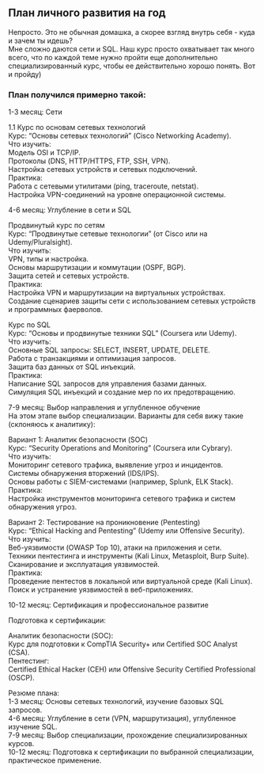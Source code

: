 ## План личного развития на год  

Непросто. Это не обычная домашка, а скорее взгляд внутрь себя - куда и зачем ты идешь?  
Мне сложно даются сети и SQL. Наш курс просто охватывает так много всего, что по каждой теме нужно пройти еще дополнительно специализированный курс, чтобы ее действительно хорошо понять. Вот и пройду)   

### План получился примерно такой:  

1-3 месяц: Cети  

1.1 Курс по основам сетевых технологий  
Курс: “Основы сетевых технологий” (Cisco Networking Academy).  
Что изучить:  
Модель OSI и TCP/IP.  
Протоколы (DNS, HTTP/HTTPS, FTP, SSH, VPN).  
Настройка сетевых устройств и сетевых подключений.  
Практика:  
Работа с сетевыми утилитами (ping, traceroute, netstat).  
Настройка VPN-соединений на уровне операционной системы.  

4-6 месяц: Углубление в сети и SQL  

Продвинутый курс по сетям  
Курс: “Продвинутые сетевые технологии” (от Cisco или на Udemy/Pluralsight).  
Что изучить:  
VPN, типы и настройка.  
Основы маршрутизации и коммутации (OSPF, BGP).  
Защита сетей и сетевых устройств.  
Практика:  
Настройка VPN и маршрутизации на виртуальных устройствах.  
Создание сценариев защиты сети с использованием сетевых устройств и программных фаерволов.  

Курс по SQL  
Курс: “Основы и продвинутые техники SQL” (Coursera или Udemy).  
Что изучить:  
Основные SQL запросы: SELECT, INSERT, UPDATE, DELETE.  
Работа с транзакциями и оптимизация запросов.  
Защита баз данных от SQL инъекций.  
Практика:  
Написание SQL запросов для управления базами данных.  
Симуляция SQL инъекций и создание мер по их предотвращению.

7-9 месяц: Выбор направления и углубленное обучение  
На этом этапе выбор специализации. Варианты для себя вижу такие (склоняюсь к аналитику):  

Вариант 1: Аналитик безопасности (SOC)  
Курс: “Security Operations and Monitoring” (Coursera или Cybrary).  
Что изучить:  
Мониторинг сетевого трафика, выявление угроз и инцидентов.  
Системы обнаружения вторжений (IDS/IPS).  
Основы работы с SIEM-системами (например, Splunk, ELK Stack).  
Практика:  
Настройка инструментов мониторинга сетевого трафика и систем обнаружения угроз.  

Вариант 2: Тестирование на проникновение (Pentesting)  
Курс: “Ethical Hacking and Pentesting” (Udemy или Offensive Security).  
Что изучить:  
Веб-уязвимости (OWASP Top 10), атаки на приложения и сети.  
Техники пентестинга и инструменты (Kali Linux, Metasploit, Burp Suite).  
Сканирование и эксплуатация уязвимостей.  
Практика:  
Проведение пентестов в локальной или виртуальной среде (Kali Linux).  
Поиск и устранение уязвимостей в веб-приложениях.  

10-12 месяц: Сертификация и профессиональное развитие  

Подготовка к сертификации:  

Аналитик безопасности (SOC):  
Курс для подготовки к CompTIA Security+ или Certified SOC Analyst (CSA).  
Пентестинг:  
Certified Ethical Hacker (CEH) или Offensive Security Certified Professional (OSCP).  

Резюме плана:  
1-3 месяц: Основы сетевых технологий, изучение базовых SQL запросов.  
4-6 месяц: Углубление в сети (VPN, маршрутизация), углубленное изучение SQL.  
7-9 месяц: Выбор специализации, прохождение специализированных курсов.  
10-12 месяц: Подготовка к сертификации по выбранной специализации, практическое применение.  
